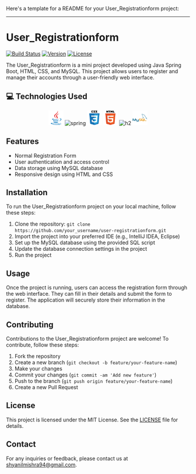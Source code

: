 Here's a template for a README for your User_Registrationform project:

---

# User_Registrationform

[![Build Status](https://img.shields.io/badge/build-passing-brightgreen)](link_to_build_status)
[![Version](https://img.shields.io/badge/version-1.0-blue)](link_to_version)
[![License](https://img.shields.io/badge/license-MIT-red)](link_to_license)

The User_Registrationform is a mini project developed using Java Spring Boot, HTML, CSS, and MySQL. This project allows users to register and manage their accounts through a user-friendly web interface.



## 💻 Technologies Used

<p align="center">
  <img src="https://raw.githubusercontent.com/devicons/devicon/master/icons/java/java-original.svg" alt="java" width="40" height="40"/>
  <img src="https://www.vectorlogo.zone/logos/springio/springio-icon.svg" alt="spring" width="40" height="40"/>
  <img src="https://raw.githubusercontent.com/devicons/devicon/master/icons/css3/css3-original-wordmark.svg" alt="css3" width="40" height="40"/>
  <img src="https://raw.githubusercontent.com/devicons/devicon/master/icons/html5/html5-original-wordmark.svg" alt="html5" width="40" height="40"/>
  <img src="https://miro.medium.com/v2/resize:fit:1400/format:webp/0*2YKMGT_H6d3fl14L.png" alt="h2" width="40" height="40"/>
  <a href="https://www.mysql.com/" target="_blank" rel="noreferrer"> <img src="https://raw.githubusercontent.com/devicons/devicon/master/icons/mysql/mysql-original-wordmark.svg" alt="mysql" width="40" height="40"/> </a>
</p>

## Features

- Normal Registration Form
- User authentication and access control
- Data storage using MySQL database
- Responsive design using HTML and CSS

## Installation

To run the User_Registrationform project on your local machine, follow these steps:

1. Clone the repository: `git clone https://github.com/your_username/user-registrationform.git`
2. Import the project into your preferred IDE (e.g., IntelliJ IDEA, Eclipse)
3. Set up the MySQL database using the provided SQL script
4. Update the database connection settings in the project
5. Run the project

## Usage

Once the project is running, users can access the registration form through the web interface. They can fill in their details and submit the form to register. The application will securely store their information in the database.

## Contributing

Contributions to the User_Registrationform project are welcome! To contribute, follow these steps:

1. Fork the repository
2. Create a new branch (`git checkout -b feature/your-feature-name`)
3. Make your changes
4. Commit your changes (`git commit -am 'Add new feature'`)
5. Push to the branch (`git push origin feature/your-feature-name`)
6. Create a new Pull Request

## License

This project is licensed under the MIT License. See the [LICENSE](link_to_license) file for details.

## Contact

For any inquiries or feedback, please contact us at shyanilmishra94@gmail.com.
